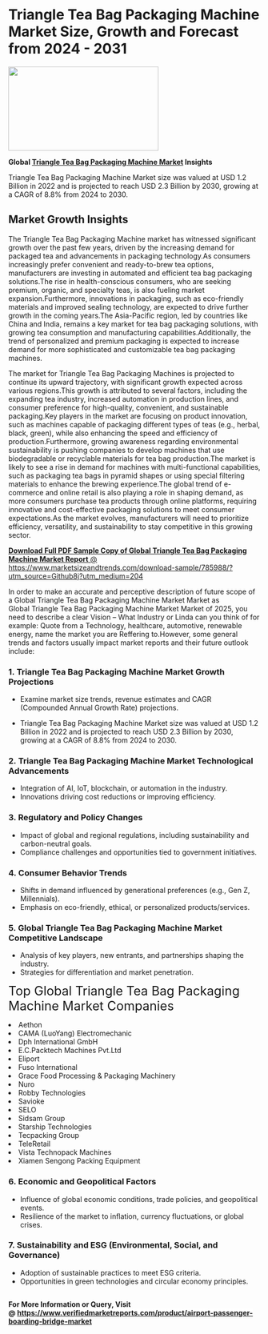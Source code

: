 <H1>Triangle Tea Bag Packaging Machine Market Size, Growth and Forecast from 2024 - 2031</H1><img class="aligncenter size-medium wp-image-584254" src="https://thirdeyenews.in/wp-content/uploads/2024/09/Global-Market-Research-300x168.jpeg" alt="" width="300" height="168" /><p><strong>Global&nbsp;<a href="https://www.marketsizeandtrends.com/download-sample/785988/?utm_source=Github8j?utm_medium=204">Triangle Tea Bag Packaging Machine Market</a> Insights</strong></p><p>Triangle Tea Bag Packaging Machine Market size was valued at USD 1.2 Billion in 2022 and is projected to reach USD 2.3 Billion by 2030, growing at a CAGR of 8.8% from 2024 to 2030.</p><p><h2>Market Growth Insights</h2> <p>The Triangle Tea Bag Packaging Machine market has witnessed significant growth over the past few years, driven by the increasing demand for packaged tea and advancements in packaging technology.As consumers increasingly prefer convenient and ready-to-brew tea options, manufacturers are investing in automated and efficient tea bag packaging solutions.The rise in health-conscious consumers, who are seeking premium, organic, and specialty teas, is also fueling market expansion.Furthermore, innovations in packaging, such as eco-friendly materials and improved sealing technology, are expected to drive further growth in the coming years.The Asia-Pacific region, led by countries like China and India, remains a key market for tea bag packaging solutions, with growing tea consumption and manufacturing capabilities.Additionally, the trend of personalized and premium packaging is expected to increase demand for more sophisticated and customizable tea bag packaging machines.<a href="#"></a></p> <p>The market for Triangle Tea Bag Packaging Machines is projected to continue its upward trajectory, with significant growth expected across various regions.This growth is attributed to several factors, including the expanding tea industry, increased automation in production lines, and consumer preference for high-quality, convenient, and sustainable packaging.Key players in the market are focusing on product innovation, such as machines capable of packaging different types of teas (e.g., herbal, black, green), while also enhancing the speed and efficiency of production.Furthermore, growing awareness regarding environmental sustainability is pushing companies to develop machines that use biodegradable or recyclable materials for tea bag production.The market is likely to see a rise in demand for machines with multi-functional capabilities, such as packaging tea bags in pyramid shapes or using special filtering materials to enhance the brewing experience.The global trend of e-commerce and online retail is also playing a role in shaping demand, as more consumers purchase tea products through online platforms, requiring innovative and cost-effective packaging solutions to meet consumer expectations.As the market evolves, manufacturers will need to prioritize efficiency, versatility, and sustainability to stay competitive in this growing sector.<a href="#"></p><p><span class=""><strong>Download Full PDF Sample Copy of Global Triangle Tea Bag Packaging Machine Market Report</strong> @ <a href="https://www.marketsizeandtrends.com/download-sample/785988/?utm_source=Github8j?utm_medium=204" target="_blank">https://www.marketsizeandtrends.com/download-sample/785988/?utm_source=Github8j?utm_medium=204</a></span></p><p>In order to make an accurate and perceptive description of future scope of a Global&nbsp;Triangle Tea Bag Packaging Machine Market Market as Global&nbsp;Triangle Tea Bag Packaging Machine Market Market of 2025, you need to describe a clear Vision &ndash; What Industry or Linda can you think of for example: Quote from a Technology, healthcare, automotive, renewable energy, name the market you are Reffering to.However, some general trends and factors usually impact market reports and their future outlook include:</p><h3>1.&nbsp;<strong>Triangle Tea Bag Packaging Machine Market Growth Projections</strong></h3><ul><li>Examine market size trends, revenue estimates and CAGR (Compounded Annual Growth Rate) projections.</li><li><p>Triangle Tea Bag Packaging Machine Market size was valued at USD 1.2 Billion in 2022 and is projected to reach USD 2.3 Billion by 2030, growing at a CAGR of 8.8% from 2024 to 2030.</p></li></ul><h3>2.&nbsp;<strong>Triangle Tea Bag Packaging Machine Market Technological Advancements</strong></h3><ul><li>Integration of AI, IoT, blockchain, or automation in the industry.</li><li>Innovations driving cost reductions or improving efficiency.</li></ul><h3>3.&nbsp;<strong>Regulatory and Policy Changes</strong></h3><ul><li>Impact of global and regional regulations, including sustainability and carbon-neutral goals.</li><li>Compliance challenges and opportunities tied to government initiatives.</li></ul><h3>4.&nbsp;<strong>Consumer Behavior Trends</strong></h3><ul><li>Shifts in demand influenced by generational preferences (e.g., Gen Z, Millennials).</li><li>Emphasis on eco-friendly, ethical, or personalized products/services.</li></ul><h3>5.&nbsp;<strong>Global Triangle Tea Bag Packaging Machine Market Competitive Landscape</strong></h3><ul><li>Analysis of key players, new entrants, and partnerships shaping the industry.</li><li>Strategies for differentiation and market penetration.</li></ul><p data-pm-slice="1 1 []"><span style="color: inherit; font-family: inherit; font-size: 25px;">Top Global Triangle Tea Bag Packaging Machine Market Companies</span></p><div class="" data-test-id=""><p><li>Aethon</li><li> CAMA (LuoYang) Electromechanic</li><li> Dph International GmbH</li><li> E.C.Packtech Machines Pvt.Ltd</li><li> Eliport</li><li> Fuso International</li><li> Grace Food Processing & Packaging Machinery</li><li> Nuro</li><li> Robby Technologies</li><li> Savioke</li><li> SELO</li><li> Sidsam Group</li><li> Starship Technologies</li><li> Tecpacking Group</li><li> TeleRetail</li><li> Vista Technopack Machines</li><li> Xiamen Sengong Packing Equipment</li></p></div><h3>6.&nbsp;<strong>Economic and Geopolitical Factors</strong></h3><ul><li>Influence of global economic conditions, trade policies, and geopolitical events.</li><li>Resilience of the market to inflation, currency fluctuations, or global crises.</li></ul><h3>7.&nbsp;<strong>Sustainability and ESG (Environmental, Social, and Governance)</strong></h3><ul><li>Adoption of sustainable practices to meet ESG criteria.</li><li>Opportunities in green technologies and circular economy principles.</li></ul><h2><strong style="font-size: 14px;">For More Information or Query, Visit @&nbsp;</strong><a style="background-color: #ffffff; font-size: 14px;" href="https://www.marketsizeandtrends.com/report/triangle-tea-bag-packaging-machine-market/" target="_blank">https://www.verifiedmarketreports.com/product/airport-passenger-boarding-bridge-market</a></h2>